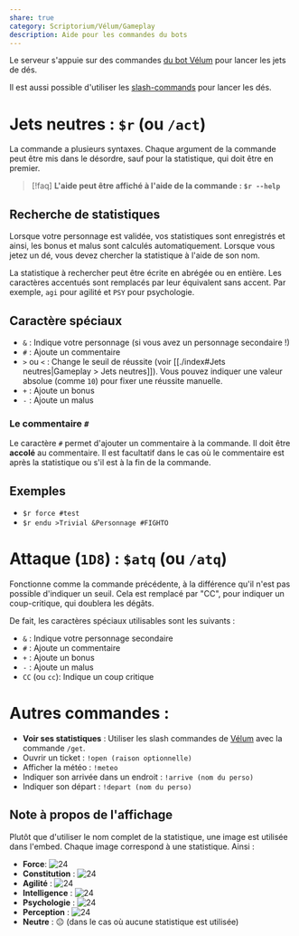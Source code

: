 ```yaml
---
share: true
category: Scriptorium/Vélum/Gameplay
description: Aide pour les commandes du bots
---
```

Le serveur s'appuie sur des commandes [du bot Vélum](https://github.com/Lisandra-dev/Velum-bot) pour lancer les jets de dés. 

Il est aussi possible d'utiliser les [slash-commands](https://support.discord.com/hc/fr/articles/1500000368501-Slash-Commands-FAQ) pour lancer les dés. 

# Jets neutres : `$r` (ou `/act`)

La commande a plusieurs syntaxes. Chaque argument de la commande peut être mis dans le désordre, sauf pour la statistique, qui doit être en premier.

> [!faq] **L'aide peut être affiché à l'aide de la commande : `$r --help`**

## Recherche de statistiques

Lorsque votre personnage est validée, vos statistiques sont enregistrés et ainsi, les bonus et malus sont calculés automatiquement. Lorsque vous jetez un dé, vous devez chercher la statistique à l'aide de son nom.

La statistique à rechercher peut être écrite en abrégée ou en entière. Les caractères accentués sont remplacés par leur équivalent sans accent. Par exemple, `agi` pour agilité et `PSY` pour psychologie.

## Caractère spéciaux

- `&` : Indique votre personnage (si vous avez un personnage secondaire !)
- `#` : Ajoute un commentaire
- `>` ou `<` : Change le seuil de réussite (voir [[./index#Jets neutres|Gameplay > Jets neutres]]). Vous pouvez indiquer une valeur absolue (comme `10`) pour fixer une réussite manuelle.
- `+` : Ajoute un bonus
- `-` : Ajoute un malus

### Le commentaire `#`

Le caractère `#` permet d'ajouter un commentaire à la commande. Il doit être **accolé** au commentaire. Il est facultatif dans le cas où le commentaire est après la statistique ou s'il est à la fin de la commande.

## Exemples

- `$r force #test`
- `$r endu >Trivial &Personnage #FIGHTO`

# Attaque (`1D8`) : `$atq` (ou `/atq`)

Fonctionne comme la commande précédente, à la différence qu'il n'est pas possible d'indiquer un seuil. Cela est remplacé par "CC", pour indiquer un coup-critique, qui doublera les dégâts.

De fait, les caractères spéciaux utilisables sont les suivants :
- `&` : Indique votre personnage secondaire
- `#` : Ajoute un commentaire
- `+` : Ajoute un bonus
- `-` : Ajoute un malus
- `CC` (ou `cc`): Indique un coup critique

# Autres commandes :

- __Voir ses statistiques__ : Utiliser les slash commandes de [Vélum](https://github.com/Lisandra-dev/Velum-bot) avec la commande `/get`. 
- Ouvrir un ticket : `!open (raison optionnelle) `
- Afficher la météo : `!meteo`
- Indiquer son arrivée dans un endroit : `!arrive (nom du perso)`
- Indiquer son départ : `!depart (nom du perso)`

## Note à propos de l'affichage

Plutôt que d'utiliser le nom complet de la statistique, une image est utilisée dans l'embed.
Chaque image correspond à une statistique. Ainsi :
- __Force__: ![24](https://github.com/Lisandra-dev/Velum-bot/blob/master/images/force.png?raw=true)
- __Constitution__ : ![24](https://github.com/Lisandra-dev/Velum-bot/blob/master/images/constitution.png?raw=true)
- __Agilité__ : ![24](https://github.com/Lisandra-dev/Velum-bot/blob/master/images/agilite.png?raw=true)
- __Intelligence__ : ![24](https://github.com/Lisandra-dev/Velum-bot/blob/master/images/intelligence.png?raw=true)
- __Psychologie__ : ![24](https://github.com/Lisandra-dev/Velum-bot/blob/master/images/psychologie.png?raw=true)
- __Perception__ : ![24](https://github.com/Lisandra-dev/Velum-bot/blob/master/images/perception.png?raw=true)
- __Neutre__ : 😐 (dans le cas où aucune statistique est utilisée)
